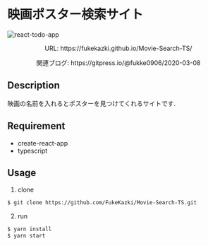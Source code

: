 # 映画ポスター検索サイト
![react-todo-app](https://i.gyazo.com/b6e6d3490ce9943849dffa658d79849f.gif/raw)

<p align='center'>URL:  https://fukekazki.github.io/Movie-Search-TS/ </p>
<p align='center'>関連ブログ:  https://gitpress.io/@fukke0906/2020-03-08 </p>

## Description
映画の名前を入れるとポスターを見つけてくれるサイトです.  

## Requirement
- create-react-app
- typescript

## Usage
1. clone
```bash
$ git clone https://github.com/FukeKazki/Movie-Search-TS.git
```
2. run
```bash
$ yarn install
$ yarn start
```